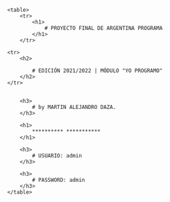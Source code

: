 
    <table>
        <tr>
            <h1>
                # PROYECTO FINAL DE ARGENTINA PROGRAMA
            </h1>
        </tr>

    <tr>
        <h2>
    
            # EDICIÓN 2021/2022 | MÓDULO "YO PROGRAMO"
        </h2>
    </tr>

    
        <h3>
            # by MARTIN ALEJANDRO DAZA.
        </h3>
    
        <h1>
            ********** ***********
        </h1>
    
        <h3>
            # USUARIO: admin
        </h3>
    
        <h3>
            # PASSWORD: admin
        </h3>
    </table>
